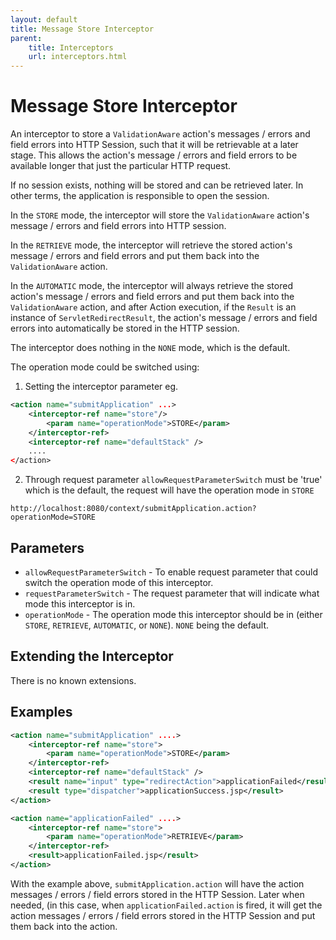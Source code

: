 ```yaml
---
layout: default
title: Message Store Interceptor
parent:
    title: Interceptors
    url: interceptors.html
---
```


# Message Store Interceptor

An interceptor to store a `ValidationAware` action's messages / errors and field errors into HTTP Session, such that it 
will be retrievable at a later stage. This allows the action's message / errors and field errors to be available longer 
that just the particular HTTP request.

If no session exists, nothing will be stored and can be retrieved later. In other terms, the application is responsible 
to open the session.

In the `STORE` mode, the interceptor will store the `ValidationAware` action's message / errors and field errors into 
HTTP session.

In the `RETRIEVE` mode, the interceptor will retrieve the stored action's message / errors and field errors and put them 
back into the `ValidationAware` action.

In the `AUTOMATIC` mode, the interceptor will always retrieve the stored action's message / errors and field errors 
and put them back into the `ValidationAware` action, and after Action execution, if the `Result` is an instance 
of `ServletRedirectResult`, the action's message / errors and field errors into automatically be stored in the HTTP session.

The interceptor does nothing in the `NONE` mode, which is the default.

The operation mode could be switched using:

1. Setting the interceptor parameter eg.

```xml
<action name="submitApplication" ...>
    <interceptor-ref name="store"/>
        <param name="operationMode">STORE</param>
    </interceptor-ref>
    <interceptor-ref name="defaultStack" />
    ....
</action>
```

2. Through request parameter `allowRequestParameterSwitch` must be 'true' which is the default, the request will have 
  the operation mode in `STORE`
```
http://localhost:8080/context/submitApplication.action?operationMode=STORE
```

## Parameters

 - `allowRequestParameterSwitch` - To enable request parameter that could switch the operation mode of this interceptor.
 - `requestParameterSwitch` - The request parameter that will indicate what mode this interceptor is in.
 - `operationMode` - The operation mode this interceptor should be in (either `STORE`, `RETRIEVE`, `AUTOMATIC`, or `NONE`). 
   `NONE` being the default.

## Extending the Interceptor

There is no known extensions.

## Examples

```xml
<action name="submitApplication" ....>
    <interceptor-ref name="store">
        <param name="operationMode">STORE</param>
    </interceptor-ref>
    <interceptor-ref name="defaultStack" />
    <result name="input" type="redirectAction">applicationFailed</result>
    <result type="dispatcher">applicationSuccess.jsp</result>
</action>

<action name="applicationFailed" ....>
    <interceptor-ref name="store">
        <param name="operationMode">RETRIEVE</param>
    </interceptor-ref>
    <result>applicationFailed.jsp</result>
</action>
```

With the example above, `submitApplication.action` will have the action messages / errors / field errors stored in 
the HTTP Session. Later when needed, (in this case, when `applicationFailed.action` is fired, it will get the action 
messages / errors / field errors stored in the HTTP Session and put them back into the action.
 